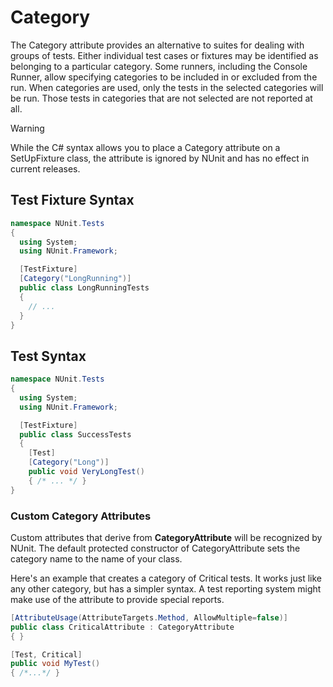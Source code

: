 # Category

The Category attribute provides an alternative to suites for dealing with groups of tests. Either individual test cases
or fixtures may be identified as belonging to a particular category. Some runners, including the Console Runner, allow
specifying categories to be included in or excluded from the run. When categories are used, only the tests in the
selected categories will be run. Those tests in categories that are not selected are not reported at all.

> [!WARNING]
> While the C# syntax allows you to place a Category attribute on a SetUpFixture class, the attribute is
> ignored by NUnit and has no effect in current releases.

## Test Fixture Syntax

```csharp
namespace NUnit.Tests
{
  using System;
  using NUnit.Framework;

  [TestFixture]
  [Category("LongRunning")]
  public class LongRunningTests
  {
    // ...
  }
}
```

## Test Syntax

```csharp
namespace NUnit.Tests
{
  using System;
  using NUnit.Framework;

  [TestFixture]
  public class SuccessTests
  {
    [Test]
    [Category("Long")]
    public void VeryLongTest()
    { /* ... */ }
}
```

### Custom Category Attributes

Custom attributes that derive from **CategoryAttribute** will be recognized by NUnit. The default protected constructor
of CategoryAttribute sets the category name to the name of your class.

Here's an example that creates a category of Critical tests. It works just like any other category, but has a simpler
syntax. A test reporting system might make use of the attribute to provide special reports.

```csharp
[AttributeUsage(AttributeTargets.Method, AllowMultiple=false)]
public class CriticalAttribute : CategoryAttribute
{ }
```

```csharp
[Test, Critical]
public void MyTest()
{ /*...*/ }
```
